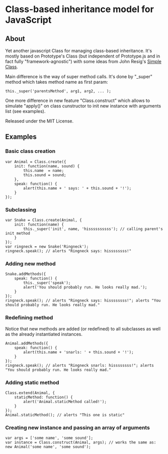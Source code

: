 # Class-based inheritance model for JavaScript

## About

Yet another javascript Class for managing class-based inheritance. 
It's mostly based on Prototype's Class (but independent of Prototype.js and in fact fully "framework-agnostic")
with some ideas from John Resig's [Simple Class](http://ejohn.org/blog/simple-javascript-inheritance/).

Main difference is the way of super method calls. It's done by "_super" method which takes method name as first param:

    this._super('parentsMethod', arg1, arg2, ... );

One more difference in new feature "Class.construct" which allows to simulate "apply()"
on class cunstructor to init new instance with arguments list (see examples).

Released under the MIT License.

## Examples

### Basic class creation

    var Animal = Class.create({
        init: function(name, sound) {
            this.name  = name;
            this.sound = sound;
        },
        speak: function() {
            alert(this.name + ' says: ' + this.sound + '!');
        }
    });

### Subclassing

    var Snake = Class.create(Animal, {
        init: function(name) {
            this._super('init', name, 'hissssssssss'); // calling parent's init method
        }
    });
    var ringneck = new Snake('Ringneck');
    ringneck.speak(); // alerts "Ringneck says: hissssssss!"

### Adding new method

    Snake.addMethods({
        speak: function() {
            this._super('speak');
            alert('You should probably run. He looks really mad.');
        }
    });
    ringneck.speak(); // alerts "Ringneck says: hissssssss!"; alerts "You should probably run. He looks really mad."

### Redefining method

Notice that new methods are added (or redefined) to all subclasses as well as the already instantiated instances.

    Animal.addMethods({
        speak: function() {
            alert(this.name + 'snarls: ' + this.sound + '!');
        }
    });
    ringneck.speak(); // alerts "Ringneck snarls: hissssssss!"; alerts "You should probably run. He looks really mad."

### Adding static method

    Class.extend(Animal, {
        staticMethod: function() {
            alert('Animal.staticMethod called!');
        }
    });
    Animal.staticMethod(); // alerts "This one is static"

### Creating new instance and passing an array of arguments

    var args = ['some name', 'some sound'];
    var instance = Class.construct(Animal, args); // works the same as: new Animal('some name', 'some sound');
